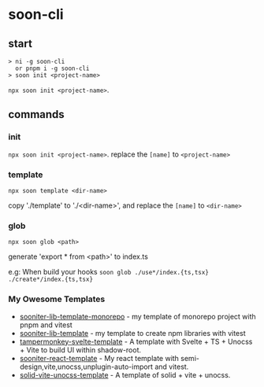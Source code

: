 # soon-cli

## start

```shell
> ni -g soon-cli
  or pnpm i -g soon-cli
> soon init <project-name>
```

`npx soon init <project-name>`.

## commands

### init

`npx soon init <project-name>`.
replace the `[name]` to `<project-name>`

### template

`npx soon template <dir-name>`

copy './template' to './\<dir-name\>', and replace the `[name]` to `<dir-name>`

### glob

`npx soon glob <path>`

generate 'export \* from \<path\>' to index.ts

e.g: When build your hooks  `soon glob ./use*/index.{ts,tsx} ./create*/index.{ts,tsx}`

### My Owesome Templates

- [sooniter-lib-template-monorepo](https://github.com/SoonIter/sooniter-lib-template-monorepo) - my template of monorepo project with pnpm and vitest
- [sooniter-lib-template](https://github.com/SoonIter/sooniter-lib-template) - my template to create npm libraries with vitest
- [tampermonkey-svelte-template](https://github.com/SoonIter/tampermonkey-svelte-template) - A template with Svelte + TS + Unocss + Vite to build UI within shadow-root.
- [sooniter-react-template](https://github.com/SoonIter/sooniter-react-template) - My react template with semi-design,vite,unocss,unplugin-auto-import and vitest.
- [solid-vite-unocss-template](https://github.com/SoonIter/solid-vite-unocss-template) - A template of solid + vite + unocss.
